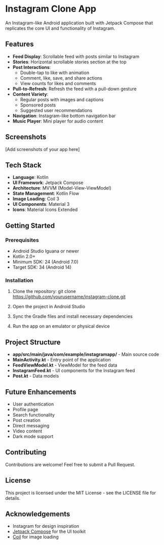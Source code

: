 # Instagram Clone App

An Instagram-like Android application built with Jetpack Compose that replicates the core UI and functionality of Instagram.

## Features

- **Feed Display**: Scrollable feed with posts similar to Instagram
- **Stories**: Horizontal scrollable stories section at the top
- **Post Interactions**:
    - Double-tap to like with animation
    - Comment, like, save, and share actions
    - View counts for likes and comments
- **Pull-to-Refresh**: Refresh the feed with a pull-down gesture
- **Content Variety**:
    - Regular posts with images and captions
    - Sponsored posts
    - Suggested user recommendations
- **Navigation**: Instagram-like bottom navigation bar
- **Music Player**: Mini player for audio content

## Screenshots

[Add screenshots of your app here]

## Tech Stack

- **Language**: Kotlin
- **UI Framework**: Jetpack Compose
- **Architecture**: MVVM (Model-View-ViewModel)
- **State Management**: Kotlin Flow
- **Image Loading**: Coil 3
- **UI Components**: Material 3
- **Icons**: Material Icons Extended

## Getting Started

### Prerequisites

- Android Studio Iguana or newer
- Kotlin 2.0+
- Minimum SDK: 24 (Android 7.0)
- Target SDK: 34 (Android 14)

### Installation

1. Clone the repository:
git clone https://github.com/yourusername/instagram-clone.git

2. Open the project in Android Studio

3. Sync the Gradle files and install necessary dependencies

4. Run the app on an emulator or physical device

## Project Structure

- **app/src/main/java/com/example/instagramapp/** - Main source code
- **MainActivity.kt** - Entry point of the application
- **FeedViewModel.kt** - ViewModel for the feed data
- **InstagramFeed.kt** - UI components for the Instagram feed
- **Post.kt** - Data models

## Future Enhancements

- User authentication
- Profile page
- Search functionality
- Post creation
- Direct messaging
- Video content
- Dark mode support

## Contributing

Contributions are welcome! Feel free to submit a Pull Request.

## License

This project is licensed under the MIT License - see the LICENSE file for details.

## Acknowledgements

- Instagram for design inspiration
- [Jetpack Compose](https://developer.android.com/jetpack/compose) for the UI toolkit
- [Coil](https://coil-kt.github.io/coil/) for image loading